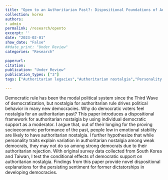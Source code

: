 ```yaml
---
title: "Open to an Authoritarian Past?: Dispositional Foundations of Authoritarian Nostalgia"
collection: korea
authors: 
- admin
permalink: /research/opento
excerpt: ''
date: "2023-02-01"
show_date: "False"
##date_print: "Under Review"
categories: "Research"

paperurl: 
citation:
publication: "Under Review"
publication_types: ["3"]
tags: ["Authoritarian legacies","Authoritarian nostalgia","Personality traits"]

---
```


Democratic rule has been the modal political system since the Third Wave of democratization, but nostalgia for authoritarian rule drives political behavior in many new democracies. Why do democratic voters feel nostalgia for an authoritarian past? This paper introduces a dispositional framework for authoritarian nostalgia by using individual democratic support as a moderator. I argue that, out of their longing for the proving socioeconomic performance of the past, people low in emotional stability are likely to have authoritarian nostalgia. I further hypothesize that while personality traits explain variation in authoritarian nostalgia among weak democrats, they may not do so among strong democrats due to their authoritarian rejection. With original survey data collected from South Korea and Taiwan, I test the conditional effects of democratic support on authoritarian nostalgia. Findings from this paper provide novel dispositional explanations for the persisting sentiment for former dictatorships in developing democracies.

